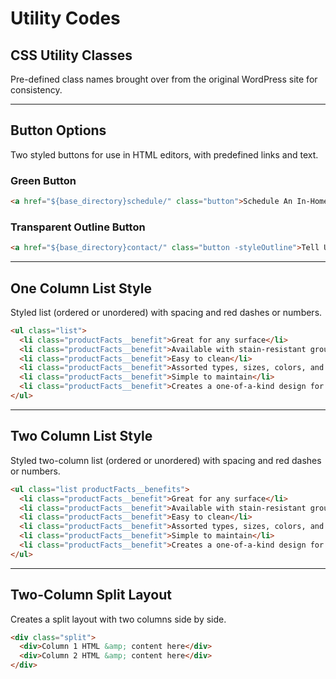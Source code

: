 # Utility Codes

## CSS Utility Classes

Pre-defined class names brought over from the original WordPress site for consistency.

---

## Button Options

Two styled buttons for use in HTML editors, with predefined links and text.

### Green Button

```html
<a href="${base_directory}schedule/" class="button">Schedule An In-Home Consultation</a>
```

### Transparent Outline Button

```html
<a href="${base_directory}contact/" class="button -styleOutline">Tell Us About Your Project</a>
```

---

## One Column List Style

Styled list (ordered or unordered) with spacing and red dashes or numbers.

```html
<ul class="list">
  <li class="productFacts__benefit">Great for any surface</li>
  <li class="productFacts__benefit">Available with stain-resistant grout for high-traffic areas</li>
  <li class="productFacts__benefit">Easy to clean</li>
  <li class="productFacts__benefit">Assorted types, sizes, colors, and patterns</li>
  <li class="productFacts__benefit">Simple to maintain</li>
  <li class="productFacts__benefit">Creates a one-of-a-kind design for any room</li>
</ul>
```

---

## Two Column List Style

Styled two-column list (ordered or unordered) with spacing and red dashes or numbers.

```html
<ul class="list productFacts__benefits">
  <li class="productFacts__benefit">Great for any surface</li>
  <li class="productFacts__benefit">Available with stain-resistant grout for high-traffic areas</li>
  <li class="productFacts__benefit">Easy to clean</li>
  <li class="productFacts__benefit">Assorted types, sizes, colors, and patterns</li>
  <li class="productFacts__benefit">Simple to maintain</li>
  <li class="productFacts__benefit">Creates a one-of-a-kind design for any room</li>
</ul>
```

---

## Two-Column Split Layout

Creates a split layout with two columns side by side.

```html
<div class="split">
  <div>Column 1 HTML &amp; content here</div>
  <div>Column 2 HTML &amp; content here</div>
</div>
```

